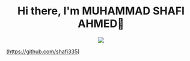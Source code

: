 <body>
  <div align="center">
    <h1> Hi there, I'm MUHAMMAD SHAFI AHMED👋<a href="(https://github.com/shafi335)"></h1>
  </div>
<p align="center">
<a href="https://github.com/shaf335"><img src="https://readme-typing-svg.herokuapp.com/?</a>
	
<!-- ## My WordPress Course 
- [Mubashar Nouman](https://www.youtube.com/channel/UC6lUUWMyuiibsJzV8BNdaEQ)
 -->
	 


<table width="100">
 

    
</table>

 
<br>

(https://github.com/shafi335)
